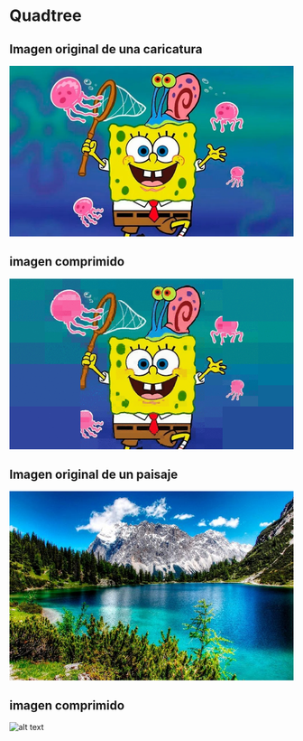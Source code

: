 # Quadtree
## Imagen original de una caricatura
![alt text](https://github.com/Alg0r1thmic/Computer-Graphics/blob/master/QuadTree/caricatura.png)
## imagen comprimido
![alt text](https://github.com/Alg0r1thmic/Computer-Graphics/blob/master/QuadTree/caricatura/animatedGIF.gif)



## Imagen original de un paisaje
![alt text](https://github.com/Alg0r1thmic/Computer-Graphics/blob/master/QuadTree/paisaje.png)
## imagen comprimido
![alt text](https://github.com/Alg0r1thmic/Computer-Graphics/blob/master/QuadTree/paisaje/animatedGIF.gif)

